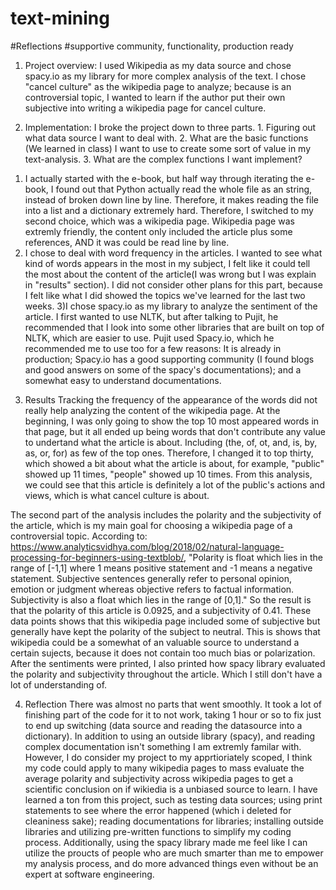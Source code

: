 # text-mining

#Reflections
#supportive community, functionality, production ready 
1. Project overview: 
I used Wikipedia as my data source and chose spacy.io as my library for more complex analysis of the text. I chose "cancel culture" as the wikipedia page to analyze; because is an controversial topic, I wanted to learn if the author put their own subjective into writing a wikipedia page for cancel culture. 

2. Implementation: 
I broke the project down to three parts. 1. Figuring out what data source I want to deal with. 2. What are the basic functions (We learned in class) I want to use to create some sort of value in my text-analysis. 3. What are the complex functions I want implement?
1) I actually started with the e-book, but half way through iterating the e-book, I found out that Python actually read the whole file as an string, instead of broken down line by line. Therefore, it makes reading the file into a list and a dictionary extremely hard. Therefore, I switched to my second choice, which was a wikipedia page. Wikipedia page was extremly friendly, the content only included the article plus some references, AND it was could be read line by line. 
2) I chose to deal with word frequency in the articles. I wanted to see what kind of words appears in the most in my subject, I felt like it could tell the most about the content of the article(I was wrong but I was explain in "results" section). I did not consider other plans for this part, because I felt like what I did showed the topics we've learned for the last two weeks. 
3)I chose spacy.io as my library to analyze the sentiment of the article. I first wanted to use NLTK, but after talking to Pujit, he recommended that I look into some other libraries that are built on top of NLTK, which are easier to use. Pujit used Spacy.io, which he recommended me to use too for a few reasons: It is already in production; Spacy.io has a good supporting community (I found blogs and good answers on some of the spacy's documentations); and a somewhat easy to understand documentations. 

3. Results
Tracking the frequency of the appearance of the words did not really help analyzing the content of the wikipedia page. At the beginning, I was only going to show the top 10 most appeared words in that page, but it all ended up being words that don't contribute any value to undertand what the article is about. Including (the, of, ot, and, is, by, as, or, for) as few of the top ones. Therefore, I changed it to top thirty, which showed a bit about what the article is about, for example, "public" showed up 11 times, "people" showed up 10 times. From this analysis, we could see that this article is definitely a lot of the public's actions and views, which is what cancel culture is about. 

The second part of the analysis includes the polarity and the subjectivity of the article, which is my main goal for choosing a wikipedia page of a controversial topic. According to: https://www.analyticsvidhya.com/blog/2018/02/natural-language-processing-for-beginners-using-textblob/, "Polarity is float which lies in the range of [-1,1] where 1 means positive statement and -1 means a negative statement. Subjective sentences generally refer to personal opinion, emotion or judgment whereas objective refers to factual information. Subjectivity is also a float which lies in the range of [0,1]." So the result is that the polarity of this article is 0.0925, and a subjectivity of 0.41. These data points shows that this wikipedia page included some of subjective but generally have kept the polarity of the subject to neutral. This is shows that wikipedia could be a somewhat of an valuable source to understand a certain sujects, because it does not contain too much bias or polarization. After the sentiments were printed, I also printed how spacy library evaluated the polarity and subjectivity throughout the article. Which I still don't have a lot of understanding of. 


4. Reflection
There was almost no parts that went smoothly. It took a lot of finishing part of the code for it to not work, taking 1 hour or so to fix just to end up switching (data source and reading the datasource into a dictionary). In addition to using an outside library (spacy), and reading complex documentation isn't something I am extremly familar with. However, I do consider my project to my apprtioriately scoped, I think my code could apply to many wikipedia pages to mass evaluate the average polarity and subjectivity across wikipedia pages to get a scientific conclusion on if wikiedia is a unbiased source to learn. I have learned a ton from this project, such as testing data sources; using print statements to see where the error happened (which i deleted for cleaniness sake); reading documentations for libraries; installing outside libraries and utilizing pre-written functions to simplify my coding process. Additionally, using the spacy library made me feel like I can utilize the proucts of people who are much smarter than me to empower my analysis process, and do more advanced things even without be an expert at software engineering. 
